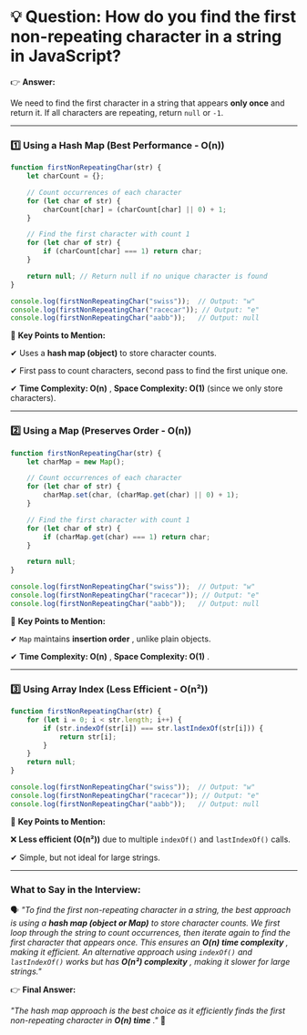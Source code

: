 # 💡 **Question:** How do you find the first non-repeating character in a string in JavaScript?

👉 **Answer:**

We need to find the first character in a string that appears **only once** and return it. If all characters are repeating, return `null` or `-1`.

---

### **1️⃣ Using a Hash Map (Best Performance - O(n))**

```js
function firstNonRepeatingChar(str) {
    let charCount = {};

    // Count occurrences of each character
    for (let char of str) {
        charCount[char] = (charCount[char] || 0) + 1;
    }

    // Find the first character with count 1
    for (let char of str) {
        if (charCount[char] === 1) return char;
    }

    return null; // Return null if no unique character is found
}

console.log(firstNonRepeatingChar("swiss"));  // Output: "w"
console.log(firstNonRepeatingChar("racecar")); // Output: "e"
console.log(firstNonRepeatingChar("aabb"));   // Output: null
```

🔹 **Key Points to Mention:**

✔ Uses a **hash map (object)** to store character counts.

✔ First pass to count characters, second pass to find the first unique one.

✔  **Time Complexity: O(n)** , **Space Complexity: O(1)** (since we only store characters).

---

### **2️⃣ Using a Map (Preserves Order - O(n))**

```js
function firstNonRepeatingChar(str) {
    let charMap = new Map();

    // Count occurrences of each character
    for (let char of str) {
        charMap.set(char, (charMap.get(char) || 0) + 1);
    }

    // Find the first character with count 1
    for (let char of str) {
        if (charMap.get(char) === 1) return char;
    }

    return null;
}

console.log(firstNonRepeatingChar("swiss"));  // Output: "w"
console.log(firstNonRepeatingChar("racecar")); // Output: "e"
console.log(firstNonRepeatingChar("aabb"));   // Output: null
```

🔹 **Key Points to Mention:**

✔ `Map` maintains  **insertion order** , unlike plain objects.

✔  **Time Complexity: O(n)** ,  **Space Complexity: O(1)** .

---

### **3️⃣ Using Array Index (Less Efficient - O(n²))**

```js
function firstNonRepeatingChar(str) {
    for (let i = 0; i < str.length; i++) {
        if (str.indexOf(str[i]) === str.lastIndexOf(str[i])) {
            return str[i];
        }
    }
    return null;
}

console.log(firstNonRepeatingChar("swiss"));  // Output: "w"
console.log(firstNonRepeatingChar("racecar")); // Output: "e"
console.log(firstNonRepeatingChar("aabb"));   // Output: null
```

🔹 **Key Points to Mention:**

❌ **Less efficient (O(n²))** due to multiple `indexOf()` and `lastIndexOf()` calls.

✔ Simple, but not ideal for large strings.

---

### **What to Say in the Interview:**

🗣 *"To find the first non-repeating character in a string, the best approach is using a **hash map (object or Map)** to store character counts. We first loop through the string to count occurrences, then iterate again to find the first character that appears once. This ensures an  **O(n) time complexity** , making it efficient. An alternative approach using `indexOf()` and `lastIndexOf()` works but has  **O(n²) complexity** , making it slower for large strings."*

👉 **Final Answer:**

*"The hash map approach is the best choice as it efficiently finds the first non-repeating character in  **O(n) time** ."* 🚀
